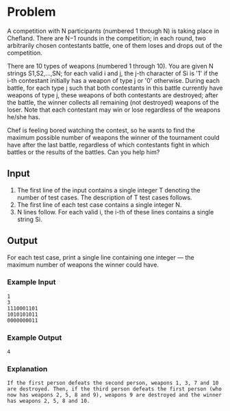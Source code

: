 # Problem </br>

A competition with N participants (numbered 1 through N) is taking place in Chefland. There are N−1 rounds in the competition; in each round, two arbitrarily chosen contestants battle, one of them loses and drops out of the competition. </br>

There are 10 types of weapons (numbered 1 through 10). You are given N strings S1,S2,…,SN; for each valid i and j, the j-th character of Si is '1' if the i-th contestant initially has a weapon of type j or '0' otherwise. During each battle, for each type j such that both contestants in this battle currently have weapons of type j, these weapons of both contestants are destroyed; after the battle, the winner collects all remaining (not destroyed) weapons of the loser. Note that each contestant may win or lose regardless of the weapons he/she has. </br>

Chef is feeling bored watching the contest, so he wants to find the maximum possible number of weapons the winner of the tournament could have after the last battle, regardless of which contestants fight in which battles or the results of the battles. Can you help him? </br>

## Input</br>

1. The first line of the input contains a single integer T denoting the number of test cases. The description of T test cases follows. </br>
2. The first line of each test case contains a single integer N. </br>
3. N lines follow. For each valid i, the i-th of these lines contains a single string Si. </br>

## Output</br>

For each test case, print a single line containing one integer ― the maximum number of weapons the winner could have.</br>

### Example Input</br>

```
1
3
1110001101
1010101011
0000000011
```

### Example Output</br>

```
4
```

### Explanation</br>

```
If the first person defeats the second person, weapons 1, 3, 7 and 10 are destroyed. Then, if the third person defeats the first person (who now has weapons 2, 5, 8 and 9), weapons 9 are destroyed and the winner has weapons 2, 5, 8 and 10.
```

